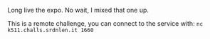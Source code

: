 Long live the expo. No wait, I mixed that one up.

This is a remote challenge, you can connect to the service with: `nc k511.challs.srdnlen.it 1660`